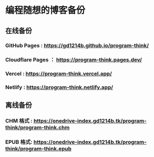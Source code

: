 # 编程随想的博客备份
## 在线备份
### GitHub Pages : <https://gd1214b.github.io/program-think/>
### Cloudflare Pages ： <https://program-think.pages.dev/>
### Vercel : <https://program-think.vercel.app/>
### Netlify : <https://program-think.netlify.app/>
## 离线备份
### CHM 格式 : <https://onedrive-index.gd1214b.tk/program-think/program-think.chm>
### EPUB 格式: <https://onedrive-index.gd1214b.tk/program-think/program-think.epub>
